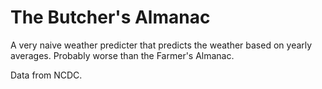 # The Butcher's Almanac
A very naive weather predicter that predicts the weather based on yearly averages. 
Probably worse than the Farmer's Almanac.


Data from NCDC.
